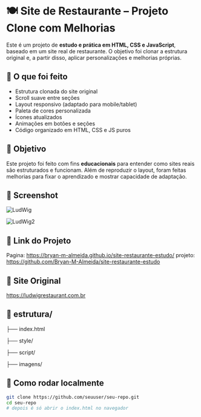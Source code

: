 # 🍽️ Site de Restaurante – Projeto Clone com Melhorias

Este é um projeto de **estudo e prática em HTML, CSS e JavaScript**, baseado em um site real de restaurante. O objetivo foi clonar a estrutura original e, a partir disso, aplicar personalizações e melhorias próprias.

## 🚀 O que foi feito

- Estrutura clonada do site original
- Scroll suave entre seções
- Layout responsivo (adaptado para mobile/tablet)
- Paleta de cores personalizada
- Ícones atualizados
- Animações em botões e seções
- Código organizado em HTML, CSS e JS puros

## 🧠 Objetivo

Este projeto foi feito com fins **educacionais** para entender como sites reais são estruturados e funcionam. Além de reproduzir o layout, foram feitas melhorias para fixar o aprendizado e mostrar capacidade de adaptação.

## 📸 Screenshot

![LudWig](https://github.com/user-attachments/assets/1f18c5c3-6d15-4c91-ad77-b9f052da8bce)

![LudWig2](https://github.com/user-attachments/assets/1f66fc8f-e8cb-474e-8a69-f60debc4bbe6)

## 🔗 Link do Projeto
Pagina:
https://bryan-m-almeida.github.io/site-restaurante-estudo/
projeto: https://github.com/Bryan-M-Almeida/site-restaurante-estudo


## 🔗 Site Original
https://ludwigrestaurant.com.br

## 📁 estrutura/

├── index.html

├── style/

├── script/

├── imagens/


## 📁 Como rodar localmente

```bash
git clone https://github.com/seuuser/seu-repo.git
cd seu-repo
# depois é só abrir o index.html no navegador

